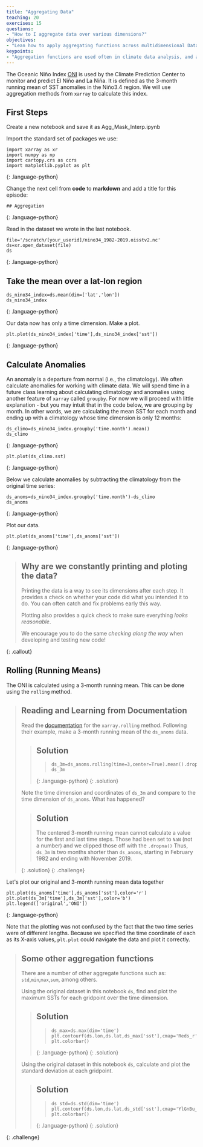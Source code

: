 ```yaml
---
title: "Aggregating Data"
teaching: 20
exercises: 15
questions:
- "How to I aggregate data over various dimensions?"
objectives:
- "Lean how to apply aggregating functions across multidimensional DataArrays which, in other languages, would require looping."
keypoints:
- "Aggregation functions are used often in climate data analysis, and are made easy with xarray"
---
```


The Oceanic Niño Index [ONI](https://origin.cpc.ncep.noaa.gov/products/analysis_monitoring/ensostuff/ONI_v5.php) is used by the Climate Prediction Center to monitor and predict El Niño and La Niña. It is defined as the 3-month running mean of SST anomalies in the Niño3.4 region. We will use aggregation methods from `xarray` to calculate this index. 

## First Steps

Create a new notebook and save it as Agg_Mask_Interp.ipynb

Import the standard set of packages we use:

~~~
import xarray as xr
import numpy as np
import cartopy.crs as ccrs
import matplotlib.pyplot as plt
~~~
{: .language-python}

Change the next cell from **code** to **markdown** and add a title for this episode:

~~~
## Aggregation
~~~
{: .language-python}

Read in the dataset we wrote in the last notebook.

~~~
file='/scratch/[your_userid]/nino34_1982-2019.oisstv2.nc'
ds=xr.open_dataset(file)
ds
~~~
{: .language-python}

## Take the mean over a lat-lon region

~~~
ds_nino34_index=ds.mean(dim=['lat','lon'])
ds_nino34_index
~~~
{: .language-python}

Our data now has only a time dimension. Make a plot.

~~~
plt.plot(ds_nino34_index['time'],ds_nino34_index['sst'])
~~~
{: .language-python}

## Calculate Anomalies

An anomaly is a departure from normal (i.e., the climatology).
We often calculate anomalies for working with climate data.
We will spend time in a future class learning about calculating climatology and anomalies using another feature of `xarray` called `groupby`.
For now we will proceed with little explanation - but you may intuit that in the code below, we are grouping by month.
In other words, we are calculating the mean SST for each month and ending up with a climatology whose time dimension is only 12 months:

~~~
ds_climo=ds_nino34_index.groupby('time.month').mean()
ds_climo
~~~
{: .language-python}

~~~
plt.plot(ds_climo.sst)
~~~
{: .language-python}

Below we calculate anomalies by subtracting the climatology from the original time series:

~~~
ds_anoms=ds_nino34_index.groupby('time.month')-ds_climo
ds_anoms
~~~
{: .language-python}

Plot our data.

~~~
plt.plot(ds_anoms['time'],ds_anoms['sst'])
~~~
{: .language-python}

> ## Why are we constantly printing and ploting the data?
>
> Printing the data is a way to see its dimensions after each
> step. It provides a check on whether your code did what you 
> intended it to do. You can often catch and fix problems early this way.
>
> Plotting also provides a quick check to make sure 
> everything _looks reasonable_.
>
> We encourage you to do the same _checking along the way_ when developing and 
> testing new code!
>
>
{: .callout}

## Rolling (Running Means)

The ONI is calculated using a 3-month running mean.  This can be done using the `rolling` method.

> ## Reading and Learning from Documentation
>
> Read the [documentation](http://xarray.pydata.org/en/stable/generated/xarray.DataArray.rolling.html) for the `xarray.rolling` method.
> Following their example, make a 3-month running mean of the `ds_anoms` data.
>
>
>> ## Solution
>>> ~~~
>>> ds_3m=ds_anoms.rolling(time=3,center=True).mean().dropna(dim='time') 
>>> ds_3m
>>> ~~~
>> {: .language-python}
> {: .solution}
>  
> Note the time dimension and coordinates of `ds_3m` and compare to the time dimension of `ds_anoms`. What has happened?
> 
>> ## Solution
>> The centered 3-month running mean cannot calculate a value for the first and last time steps.
>> Those had been set to `NaN` (not a number) and we clipped those off with the `.dropna()` 
>> Thus, `ds_3m` is two months shorter than `ds_anoms`, starting in February 1982 and ending with November 2019.
>> 
> {: .solution}
{: .challenge}

Let's plot our original and 3-month running mean data together

~~~
plt.plot(ds_anoms['time'],ds_anoms['sst'],color='r')
plt.plot(ds_3m['time'],ds_3m['sst'],color='b')
plt.legend(['original','ONI'])
~~~
{: .language-python}

Note that the plotting was not confused by the fact that the two time series were of different lengths. 
Because we specified the time coordinate of each as its X-axis values, `plt.plot` could navigate the data and plot it correctly.

> ## Some other aggregation functions
>
> There are a number of other aggregate functions such as: `std`,`min`,`max`,`sum`, among others.
>
> Using the original dataset in this notebook `ds`, find and plot the maximum SSTs for each
> gridpoint over the time dimension.
>
>> ## Solution
>>> ~~~
>>> ds_max=ds.max(dim='time')
>>> plt.contourf(ds.lon,ds.lat,ds_max['sst'],cmap='Reds_r')
>>> plt.colorbar()
>>> ~~~
>> {: .language-python}
> {: .solution}
>
> Using the original dataset in this notebook `ds`, calculate and plot the standard deviation at each
> gridpoint.
>
>> ## Solution
>>> ~~~
>>> ds_std=ds.std(dim='time')
>>> plt.contourf(ds.lon,ds.lat,ds_std['sst'],cmap='YlGnBu_r')
>>> plt.colorbar()
>>> ~~~
>> {: .language-python}
> {: .solution}
>
{: .challenge}

